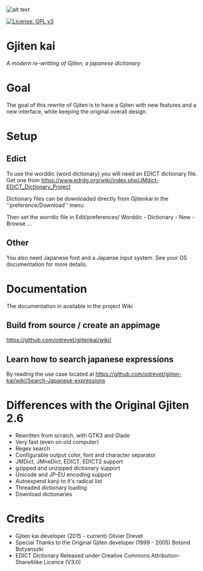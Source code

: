 ![alt text](https://raw.githubusercontent.com/odrevet/gjitenkai/master/gjitenkai/gjitenkai.png)

[![License: GPL v3](https://img.shields.io/badge/License-GPL%20v3-blue.svg)](https://www.gnu.org/licenses/gpl-3.0)


# Gjiten kai

<i>A modern re-writting of Gjiten, a japanese dictionary</i>

# Goal
The goal of this rewrite of Gjiten is to have a Gjiten with new features and a
new interface, while keeping the original overall design. 

# Setup

## Edict 
To use the worddic (word dictionary) you will need an EDICT dictionary file.
Get one from https://www.edrdg.org/wiki/index.php/JMdict-EDICT_Dictionary_Project

Dictionary files can be downloaded directly from Gjitenkai in the ''preference/Download'' menu

Then set the worrdic file in Edit/preferences/ Worddic - Dictionary - New - Browse ...  

## Other

You also need Japanese font and a Japanse input system. See your OS documentation
for more details. 

# Documentation

The documentation in available in the project Wiki 

## Build from source / create an appimage 

https://github.com/odrevet/gjitenkai/wiki/

## Learn how to search japanese expressions

By reading the use case located at https://github.com/odrevet/gjiten-kai/wiki/Search-Japanese-expressions

# Differences with the Original Gjiten 2.6

* Rewritten from scratch, with GTK3 and Glade
* Very fast (even on old computer)
* Regex search
* Configurable output color, font and character separator
* JMDict, JMneDict, EDICT, EDICT2 support
* gzipped and unzipped dictionary support
* Unicode and JP-EU encoding support
* Autoexpend kanji to it's radical list
* Threaded dictionary loading 
* Download dictionaries 

# Credits
* Gjiten kai developer (2015 - current) Olivier Drevet
* Special Thanks to the Original Gjiten developer (1999 - 2005) Botond Botyanszki 
* EDICT Dictionary Released under Creative Commons Attribution-ShareAlike Licence (V3.0)
